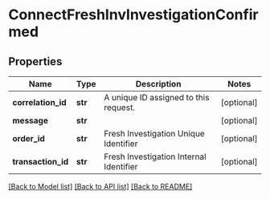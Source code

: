 # ConnectFreshInvInvestigationConfirmed

## Properties
Name | Type | Description | Notes
------------ | ------------- | ------------- | -------------
**correlation_id** | **str** | A unique ID assigned to this request. | [optional] 
**message** | **str** |  | [optional] 
**order_id** | **str** | Fresh Investigation Unique Identifier | [optional] 
**transaction_id** | **str** | Fresh Investigation Internal Identifier | [optional] 

[[Back to Model list]](../README.md#documentation-for-models) [[Back to API list]](../README.md#documentation-for-api-endpoints) [[Back to README]](../README.md)

